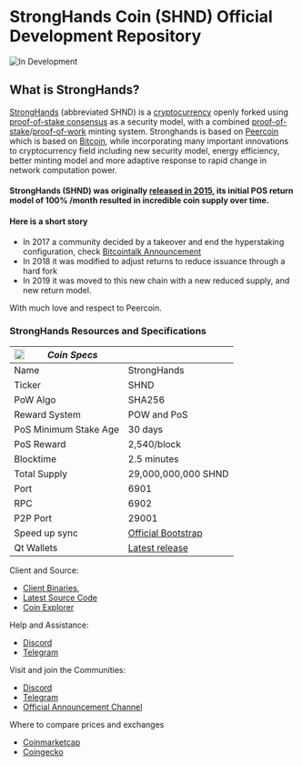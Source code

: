 
StrongHands Coin (SHND) Official Development Repository
==================================
![In Development](http://img.shields.io/static/v1?label=STATUS&message=UNDER%20REVISION&color=RED&style=for-the-badge)

## What is StrongHands?
[StrongHands](https://stronghands.info) (abbreviated SHND) is a [cryptocurrency](https://en.wikipedia.org/wiki/Cryptocurrency) openly forked  using [proof-of-stake consensus](https://peercoin.net/resources.html#whitepaper) as a security model, with a combined [proof-of-stake](https://peercoin.net/resources.html#whitepaper)/[proof-of-work](https://en.wikipedia.org/wiki/Proof-of-work_system) minting system. Stronghands is based on [Peercoin](https://peercoin.net) which  is based on [Bitcoin](https://bitcoin.org), while incorporating many important innovations to cryptocurrency field including new security model, energy efficiency, better minting model and more adaptive response to rapid change in network computation power.

#### StrongHands (SHND) was originally [released in 2015](https://bitcointalk.org/index.php?topic=1195510.0), its initial POS return model of 100% /month resulted in incredible coin supply over time.

#### Here is a short story

* In 2017 a community decided by a takeover and end the hyperstaking configuration, check [Bitcointalk Announcement](https://bitcointalk.org/index.php?topic=2709780)
* In 2018 it was modified to adjust returns to reduce issuance through a hard fork
* In 2019 it was moved to this new chain with a new reduced supply, and new return model.


With much love and respect to Peercoin.

### StrongHands Resources and Specifications

 
 <img align="left" width="18" height="18" src="https://raw.githubusercontent.com/stronghands-official/assets/main/shmn-logo-100x100.svg"> *Coin Specs* | &nbsp; 
------------ | -------------
 Name | StrongHands
 Ticker | SHND
 PoW Algo | SHA256
 Reward System | POW and PoS
 PoS Minimum Stake Age | 30 days
 PoS Reward | 2,540/block
 Blocktime | 2.5 minutes
 Total Supply | 29,000,000,000 SHND
 Port | 6901
 RPC | 6902
 P2P Port | 29001 
 Speed up sync | [Official Bootstrap](https://github.com/stronghandsblockchain/Bootstraps)
 Qt Wallets | [Latest release](https://github.com/stronghandsblockchain/SHND-NewSource/releases/tag/v07301)

 
Client and Source:
* [Client Binaries](https://github.com/stronghandsblockhain/SHND-source/releases/tag/v07301),
* [Latest Source Code](https://github.com/stronghandsblockhain/SHND-Newsource)
* [Coin Explorer](https://www.coinexplorer.net/SHND)

Help and Assistance: 
* [Discord](https://discord.gg/cPexkPB) 
* [Telegram](https://t.me/SHNDsupport)

Visit and join the Communities:
* [Discord](https://discord.gg/gb8QWDx)
* [Telegram](https://t.me/StrongHands) 
* [Official Announcement Channel](https://t.me/stronghandsofficial)

Where to compare prices and exchanges
* [Coinmarketcap](https://coinmarketcap.com/currencies/stronghands/)
* [Coingecko](https://www.coingecko.com/en/coins/stronghands#markets) 




